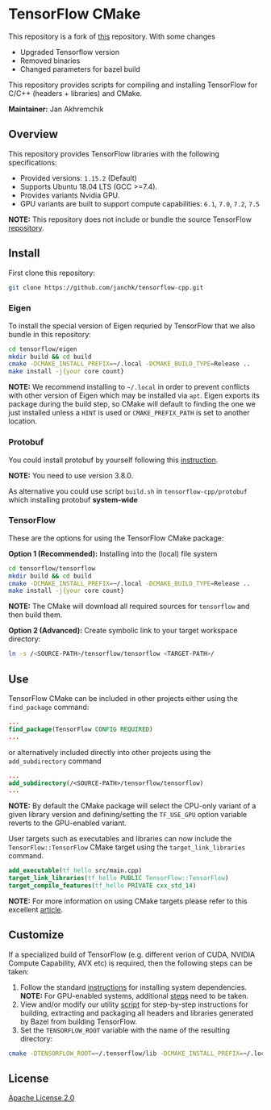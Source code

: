 # TensorFlow CMake

This repository is a fork of [this](https://github.com/leggedrobotics/tensorflow-cpp) repository. With some changes 

* Upgraded Tensorflow version
* Removed binaries
* Changed parameters for bazel build

This repository provides scripts for compiling and installing TensorFlow for C/C++ (headers + libraries) and CMake.

**Maintainer:** Jan Akhremchik  

## Overview

This repository provides TensorFlow libraries with the following specifications:  

  - Provided versions: `1.15.2` (Default)
  - Supports Ubuntu 18.04 LTS (GCC >=7.4).  
  - Provides variants Nvidia GPU.  
  - GPU variants are built to support compute capabilities:  `6.1`, `7.0`, `7.2`, `7.5`  

**NOTE:** This repository does not include or bundle the source TensorFlow [repository](https://github.com/tensorflow/tensorflow).

## Install

First clone this repository:
```bash
git clone https://github.com/janchk/tensorflow-cpp.git
```

### Eigen

To install the special version of Eigen requried by TensorFlow that we also bundle in this repository:
```bash
cd tensorflow/eigen
mkdir build && cd build
cmake -DCMAKE_INSTALL_PREFIX=~/.local -DCMAKE_BUILD_TYPE=Release ..
make install -j{your core count}
```
**NOTE:** We recommend installing to `~/.local` in order to prevent conflicts with other version of Eigen which may be installed via `apt`. Eigen exports its package during the build step, so CMake will default to finding the one we just installed unless a `HINT` is used or `CMAKE_PREFIX_PATH` is set to another location.  

### Protobuf

You could install protobuf by yourself following this [instruction](https://github.com/protocolbuffers/protobuf/blob/master/src/README.md).

**NOTE:** You need to use version 3.8.0.

As alternative you could use script `build.sh` in `tensorflow-cpp/protobuf` which installing protobuf **system-wide**

### TensorFlow

These are the options for using the TensorFlow CMake package:

**Option 1 (Recommended):** Installing into the (local) file system
```bash
cd tensorflow/tensorflow
mkdir build && cd build
cmake -DCMAKE_INSTALL_PREFIX=~/.local -DCMAKE_BUILD_TYPE=Release ..
make install -j{your core count}
```
**NOTE:** The CMake will download all required sources for `tensorflow` and then build them.

**Option 2 (Advanced):** Create symbolic link to your target workspace directory:
```bash
ln -s /<SOURCE-PATH>/tensorflow/tensorflow <TARGET-PATH>/
```

## Use

TensorFlow CMake can be included in other projects either using the `find_package` command:
```CMake
...
find_package(TensorFlow CONFIG REQUIRED)
...
```

or alternatively included directly into other projects using the `add_subdirectory` command
```CMake
...
add_subdirectory(/<SOURCE-PATH>/tensorflow/tensorflow)
...
```
**NOTE:** By default the CMake package will select the CPU-only variant of a given library version and defining/setting the `TF_USE_GPU` option variable reverts to the GPU-enabled variant.

User targets such as executables and libraries can now include the `TensorFlow::TensorFlow` CMake target using the `target_link_libraries` command.
```CMake
add_executable(tf_hello src/main.cpp)
target_link_libraries(tf_hello PUBLIC TensorFlow::TensorFlow)
target_compile_features(tf_hello PRIVATE cxx_std_14)
```
**NOTE:** For more information on using CMake targets please refer to this excellent [article](https://pabloariasal.github.io/2018/02/19/its-time-to-do-cmake-right/).


## Customize

If a specialized build of TensorFlow (e.g. different verion of CUDA, NVIDIA Compute Capability, AVX etc) is required, then the following steps can be taken:  
1. Follow the standard [instructions](https://www.tensorflow.org/install/source) for installing system dependencies.  
**NOTE:** For GPU-enabled systems, additional [steps](https://www.tensorflow.org/install/gpu) need to be taken.  
2. View and/or modify our utility [script](https://github.com/leggedrobotics/tensorflow-cpp/blob/master/tensorflow/bin/build.sh) for step-by-step instructions for building, extracting and packaging all headers and libraries generated by Bazel from building TensorFlow.  
3. Set the `TENSORFLOW_ROOT` variable with the name of the resulting directory:
```bash
cmake -DTENSORFLOW_ROOT=~/.tensorflow/lib -DCMAKE_INSTALL_PREFIX=~/.local -DCMAKE_BUILD_TYPE=Release ..
```

## License

[Apache License 2.0](LICENSE)
